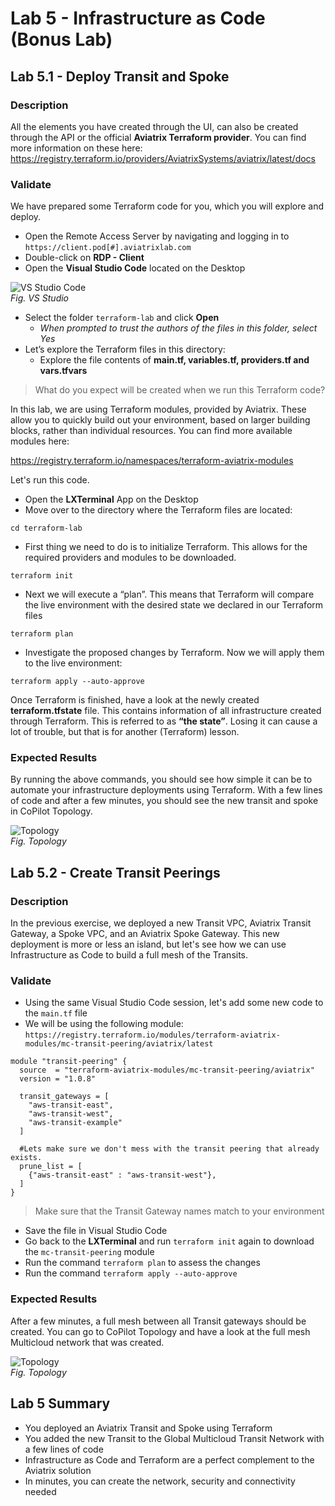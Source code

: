 # Lab 5 - Infrastructure as Code (Bonus Lab)

## Lab 5.1 - Deploy Transit and Spoke

### Description

All the elements you have created through the UI, can also be created through the API or the official **Aviatrix Terraform provider**. You can find more information on these here:  
https://registry.terraform.io/providers/AviatrixSystems/aviatrix/latest/docs

### Validate

We have prepared some Terraform code for you, which you will explore and deploy.

* Open the Remote Access Server by navigating and logging in to `https://client.pod[#].aviatrixlab.com`
* Double-click on **RDP - Client**
* Open the **Visual Studio Code** located on the Desktop

![VS Studio Code](images/lab6-vs-code-open-folder.png)  
_Fig. VS Studio_  

* Select the folder `terraform-lab` and click **Open**
  * _When prompted to trust the authors of the files in this folder, select Yes_
* Let’s explore the Terraform files in this directory:
  * Explore the file contents of **main.tf, variables.tf, providers.tf and vars.tfvars**

> What do you expect will be created when we run this Terraform code?

In this lab, we are using Terraform modules, provided by Aviatrix. These allow you to quickly build out your environment, based on larger building blocks, rather than individual resources. You can find more available modules here:  

https://registry.terraform.io/namespaces/terraform-aviatrix-modules  

Let's run this code.

* Open the **LXTerminal** App on the Desktop
* Move over to the directory where the Terraform files are located:

`cd terraform-lab`

* First thing we need to do is to initialize Terraform. This allows for the required providers and modules to be downloaded.  

`terraform init`

* Next we will execute a “plan”. This means that Terraform will compare the live environment with the desired state we declared in our Terraform files

`terraform plan`

* Investigate the proposed changes by Terraform. Now we will apply them to the live environment:

`terraform apply --auto-approve`

Once Terraform is finished, have a look at the newly created **terraform.tfstate** file. This contains information of all infrastructure created through Terraform. This is referred to as **“the state”**. Losing it can cause a lot of trouble, but that is for another (Terraform) lesson.

### Expected Results

By running the above commands, you should see how simple it can be to automate your infrastructure deployments using Terraform.  With a few lines of code and after a few minutes, you should see the new transit and spoke in CoPilot Topology.  

![Topology](images/lab6-terraform-topology.png)  
_Fig. Topology_  

## Lab 5.2 - Create Transit Peerings

### Description

In the previous exercise, we deployed a new Transit VPC, Aviatrix Transit Gateway, a Spoke VPC, and an Aviatrix Spoke Gateway.  This new deployment is more or less an island, but let's see how we can use Infrastructure as Code to build a full mesh of the Transits.

### Validate

* Using the same Visual Studio Code session, let's add some new code to the `main.tf` file
* We will be using the following module:  `https://registry.terraform.io/modules/terraform-aviatrix-modules/mc-transit-peering/aviatrix/latest`

```hcl
module "transit-peering" {
  source  = "terraform-aviatrix-modules/mc-transit-peering/aviatrix"
  version = "1.0.8"

  transit_gateways = [
    "aws-transit-east",
    "aws-transit-west",
    "aws-transit-example"
  ]

  #Lets make sure we don't mess with the transit peering that already exists.
  prune_list = [
    {"aws-transit-east" : "aws-transit-west"},
  ]
}
```

> Make sure that the Transit Gateway names match to your environment

* Save the file in Visual Studio Code
* Go back to the **LXTerminal** and run `terraform init` again to download the `mc-transit-peering` module
* Run the command `terraform plan` to assess the changes
* Run the command `terraform apply --auto-approve`

### Expected Results

After a few minutes, a full mesh between all Transit gateways should be created. You can go to CoPilot Topology and have a look at the full mesh Multicloud network that was created.

![Topology](images/lab6-topoloy-transit-peerings.png)  
_Fig. Topology_  

## Lab 5 Summary

* You deployed an Aviatrix Transit and Spoke using Terraform
* You added the new Transit to the Global Multicloud Transit Network with a few lines of code
* Infrastructure as Code and Terraform are a perfect complement to the Aviatrix solution
* In minutes, you can create the network, security and connectivity needed
